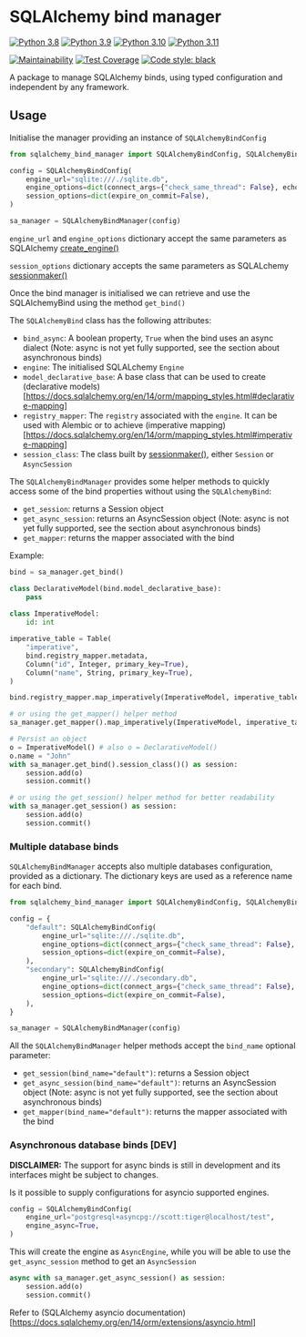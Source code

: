 # SQLAlchemy bind manager
[![Python 3.8](https://github.com/febus982/sqlalchemy-bind-manager/actions/workflows/python-3.8.yml/badge.svg?event=push)](https://github.com/febus982/sqlalchemy-bind-manager/actions/workflows/python-3.8.yml)
[![Python 3.9](https://github.com/febus982/sqlalchemy-bind-manager/actions/workflows/python-3.9.yml/badge.svg?event=push)](https://github.com/febus982/sqlalchemy-bind-manager/actions/workflows/python-3.9.yml)
[![Python 3.10](https://github.com/febus982/sqlalchemy-bind-manager/actions/workflows/python-3.10.yml/badge.svg?event=push)](https://github.com/febus982/sqlalchemy-bind-manager/actions/workflows/python-3.10.yml)
[![Python 3.11](https://github.com/febus982/sqlalchemy-bind-manager/actions/workflows/python-3.11.yml/badge.svg?event=push)](https://github.com/febus982/sqlalchemy-bind-manager/actions/workflows/python-3.11.yml)

[![Maintainability](https://api.codeclimate.com/v1/badges/0140f7f4e559ae806887/maintainability)](https://codeclimate.com/github/febus982/sqlalchemy-bind-manager/maintainability)
[![Test Coverage](https://api.codeclimate.com/v1/badges/0140f7f4e559ae806887/test_coverage)](https://codeclimate.com/github/febus982/sqlalchemy-bind-manager/test_coverage)
[![Code style: black](https://img.shields.io/badge/code%20style-black-000000.svg)](https://github.com/psf/black)

A package to manage SQLAlchemy binds, using typed configuration and independent by any framework.


## Usage

Initialise the manager providing an instance of `SQLAlchemyBindConfig`

```python
from sqlalchemy_bind_manager import SQLAlchemyBindConfig, SQLAlchemyBindManager

config = SQLAlchemyBindConfig(
    engine_url="sqlite:///./sqlite.db",
    engine_options=dict(connect_args={"check_same_thread": False}, echo=True),
    session_options=dict(expire_on_commit=False),
)

sa_manager = SQLAlchemyBindManager(config)
```

`engine_url` and `engine_options` dictionary accept the same parameters as SQLAlchemy [create_engine()](https://docs.sqlalchemy.org/en/14/core/engines.html#sqlalchemy.create_engine)

`session_options` dictionary accepts the same parameters as SQLALchemy [sessionmaker()](https://docs.sqlalchemy.org/en/14/orm/session_api.html#sqlalchemy.orm.sessionmaker)

Once the bind manager is initialised we can retrieve and use the SQLAlchemyBind using the method `get_bind()`

The `SQLAlchemyBind` class has the following attributes:

* `bind_async`: A boolean property, `True` when the bind uses an async dialect (Note: async is not yet fully supported, see the section about asynchronous binds)
* `engine`: The initialised SQLALchemy `Engine`
* `model_declarative_base`: A base class that can be used to create (declarative models)[https://docs.sqlalchemy.org/en/14/orm/mapping_styles.html#declarative-mapping]
* `registry_mapper`: The `registry` associated with the `engine`. It can be used with Alembic or to achieve (imperative mapping)[https://docs.sqlalchemy.org/en/14/orm/mapping_styles.html#imperative-mapping]
* `session_class`: The class built by [sessionmaker()](https://docs.sqlalchemy.org/en/14/orm/session_api.html#sqlalchemy.orm.sessionmaker), either `Session` or `AsyncSession`

The `SQLAlchemyBindManager` provides some helper methods to quickly access some of the bind properties without using the `SQLAlchemyBind`:

* `get_session`: returns a Session object
* `get_async_session`: returns an AsyncSession object (Note: async is not yet fully supported, see the section about asynchronous binds)
* `get_mapper`: returns the mapper associated with the bind

Example:

```python
bind = sa_manager.get_bind()

class DeclarativeModel(bind.model_declarative_base):
    pass
    
class ImperativeModel:
    id: int

imperative_table = Table(
    "imperative",
    bind.registry_mapper.metadata,
    Column("id", Integer, primary_key=True),
    Column("name", String, primary_key=True),
)

bind.registry_mapper.map_imperatively(ImperativeModel, imperative_table)

# or using the get_mapper() helper method
sa_manager.get_mapper().map_imperatively(ImperativeModel, imperative_table)

# Persist an object
o = ImperativeModel() # also o = DeclarativeModel()
o.name = "John"
with sa_manager.get_bind().session_class()() as session:
    session.add(o)
    session.commit()

# or using the get_session() helper method for better readability
with sa_manager.get_session() as session:
    session.add(o)
    session.commit()

```

### Multiple database binds

`SQLAlchemyBindManager` accepts also multiple databases configuration, provided as a dictionary. The dictionary keys are used as a reference name for each bind.

```python
from sqlalchemy_bind_manager import SQLAlchemyBindConfig, SQLAlchemyBindManager

config = {
    "default": SQLAlchemyBindConfig(
        engine_url="sqlite:///./sqlite.db",
        engine_options=dict(connect_args={"check_same_thread": False}, echo=True),
        session_options=dict(expire_on_commit=False),
    ),
    "secondary": SQLAlchemyBindConfig(
        engine_url="sqlite:///./secondary.db",
        engine_options=dict(connect_args={"check_same_thread": False}, echo=True),
        session_options=dict(expire_on_commit=False),
    ),
}

sa_manager = SQLAlchemyBindManager(config)
```

All the `SQLAlchemyBindManager` helper methods accept the `bind_name` optional parameter:

* `get_session(bind_name="default")`: returns a Session object
* `get_async_session(bind_name="default")`: returns an AsyncSession object (Note: async is not yet fully supported, see the section about asynchronous binds)
* `get_mapper(bind_name="default")`: returns the mapper associated with the bind

### Asynchronous database binds [DEV]

**DISCLAIMER:** The support for async binds is still in development and its interfaces might be subject to changes.

Is it possible to supply configurations for asyncio supported engines.

```python
config = SQLAlchemyBindConfig(
    engine_url="postgresql+asyncpg://scott:tiger@localhost/test",
    engine_async=True,
)
```

This will create the engine as `AsyncEngine`, while you will be able to use the `get_async_session` method to get an `AsyncSession`

```python
async with sa_manager.get_async_session() as session:
    session.add(o)
    session.commit()
```

Refer to (SQLAlchemy asyncio documentation)[https://docs.sqlalchemy.org/en/14/orm/extensions/asyncio.html]
